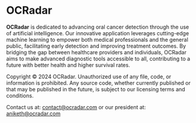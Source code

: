 # OCRadar

**OCRadar** is dedicated to advancing oral cancer detection through the use of artificial intelligence. Our innovative application leverages cutting-edge machine learning to empower both medical professionals and the general public, facilitating early detection and improving treatment outcomes. By bridging the gap between healthcare providers and individuals, OCRadar aims to make advanced diagnostic tools accessible to all, contributing to a future with better health and higher survival rates.

Copyright © 2024 OCRadar. Unauthorized use of any file, code, or information is prohibited. Any source code, whether currently published or that may be published in the future, is subject to our licensing terms and conditions.

Contact us at:
[contact@ocradar.com](mailto:contact@ocradar.com)
or our president at:
[aniketh@ocradar.com](mailto:aniketh.contact@gmail.com)
